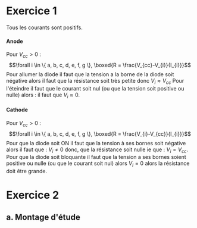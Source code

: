 # Exercice 1
Tous les courants sont positifs. 
#### Anode
Pour $V_{cc} >0$ :
$$\forall i \in \{ a, b, c, d, e, f, g \}, \boxed{R = \frac{V_{cc}-V_{i}}{I_{i}}}$$
Pour allumer la diode il faut que la tension a la borne de la diode soit négative alors il faut que la résistance soit très petite donc $V_{i} \approx V_{cc}$
Pour l'éteindre il faut que le courant soit nul (ou que la tension soit positive ou nulle) alors : il faut que $V_{i} \approx 0$.  

#### Cathode
Pour $V_{cc} >0$ :
$$\forall i \in \{ a, b, c, d, e, f, g \}, \boxed{R = \frac{V_{i}-V_{cc}}{I_{i}}}$$
Pour que la diode soit ON il faut que la tension à ses bornes soit négative alors il faut que : $V_{i} \neq 0$ donc, que la résistance soit nulle ie que : $V_{i} = V_{cc}$. 
Pour que la diode soit bloquante il faut que la tension a ses bornes soient positive ou nulle (ou que le courant soit nul) alors $V_{i} = 0$ alors la résistance doit être grande. 

# Exercice 2
## a. Montage d'étude
